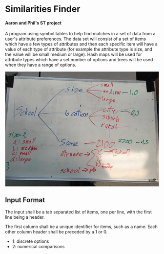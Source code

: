 Similarities Finder
===================

#### Aaron and Phil's ST project 

A program using symbol tables to help find matches in a set of data from a user's attribute preferences. The data set will consist of a set of items which have a few types of attributes and then each specific item will have a value of each type of attribute (for example the attribute type is size, and the value will be small medium or large). Hash maps will be used for attribute types which have a set number of options and trees will be used when they have a range of options.

![whiteboard-1](https://github.com/AlgoPHS/SymbolTables/raw/similar-objects-finder/similar-objects-finder/similar-objects-finder.png)

Input Format
-------------------

The input shall be a tab separated list of items, one per line, with the first
line being a header.

The first column shall be a unique identifier for items, such as a name. Each
other column header shall be preceded by a 1 or 0.

- 1: discrete options	
- 2: numerical comparisons

